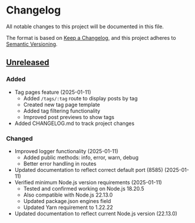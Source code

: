 # Changelog

All notable changes to this project will be documented in this file.

The format is based on [Keep a Changelog](https://keepachangelog.com/en/1.0.0/),
and this project adheres to [Semantic Versioning](https://semver.org/spec/v2.0.0.html).

## [Unreleased]

### Added
- Tag pages feature (2025-01-11)
  - Added `/tags/:tag` route to display posts by tag
  - Created new tag page template
  - Added tag filtering functionality
  - Improved post previews to show tags
- Added CHANGELOG.md to track project changes

### Changed
- Improved logger functionality (2025-01-11)
  - Added public methods: info, error, warn, debug
  - Better error handling in routes
- Updated documentation to reflect correct default port (8585) (2025-01-11)
- Verified minimum Node.js version requirements (2025-01-11)
  - Tested and confirmed working on Node.js 18.20.5
  - Also compatible with Node.js 22.13.0
  - Updated package.json engines field
  - Updated Yarn requirement to 1.22.22
- Updated documentation to reflect current Node.js version (22.13.0)

[Unreleased]: https://github.com/imigueldiaz/zephyr-md/compare/main...HEAD
